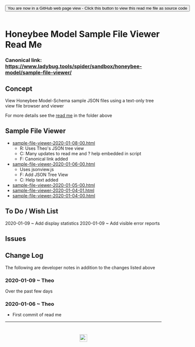 <span style=display:none; >[You are now in a GitHub source code view - click this link to view Read Me file as a web page]( https://www.ladybug.tools/spider/#sandbox/honeybee-model/sample-file-viewer/README.md "View file as a web page." ) </span>

<div><input type=button class = "btn btn-secondary btn-sm" onclick=window.location.href="https://github.com/ladybug-tools/spider/tree/master/sandbox/honeybee-model/sample-file-viewer"
value="You are now in a GitHub web page view - Click this button to view this read me file as source code" ></div>

<br>

# Honeybee Model Sample File Viewer Read Me


### Canonical link: https://www.ladybug.tools/spider/sandbox/honeybee-model/sample-file-viewer/

## Concept

View Honeybee Model-Schema sample JSON files using a text-only tree view file browser and viewer

For more details see the [read me]( https://www.ladybug.tools/spider/#sandbox/honeybee-model/README.md ) in the folder above

## Sample File Viewer

* [sample-file-viewer-2020-01-08-00.html]( https://www.ladybug.tools/spider/sandbox/honeybee-model/sample-file-viewer/v-2020-01-08-00/sample-file-viewer.html )
	* R: Uses Theo's JSON tree view
	* C: Many updates to read me and ? help embedded in script
	* F: Canonical link added
* [sample-file-viewer-2020-01-06-00.html]( https://www.ladybug.tools/spider/sandbox/honeybee-model/sample-file-viewer/v-2020-01-06-00/sample-file-viewer.html )
	* Uses jsonview.js
	* F: Add JSON Tree View
	* C: Help text added
* [sample-file-viewer-2020-01-05-00.html]( https://www.ladybug.tools/spider/sandbox/honeybee-model/sample-file-viewer/v-2020-01/sample-file-viewer-2020-01-05-00.html )
* [sample-file-viewer-2020-01-04-01.html]( https://www.ladybug.tools/spider/sandbox/honeybee-model/sample-file-viewer/v-2020-01/sample-file-viewer-2020-01-04-01.html )
* [sample-file-viewer-2020-01-04-00.html]( https://www.ladybug.tools/spider/sandbox/honeybee-model/sample-file-viewer/v-2020-01/sample-file-viewer-2020-01-04-00.html )


## To Do / Wish List

2020-01-09 ~ Add display statistics
2020-01-09 ~ Add visible error reports


## Issues



## Change Log

The following are developer notes in addition to the changes listed above

### 2020-01-09 ~ Theo



Over the past few days


### 2020-01-06 ~ Theo

* First commit of read me

***
# <center title="hello!" ><a href=javascript:window.scrollTo(0,0); style=text-decoration:none; > <center title="hello!" ><img src='https://ladybug.tools/artwork/icons_bugs/ico/spider.ico' height=24 > </a></a></center>
